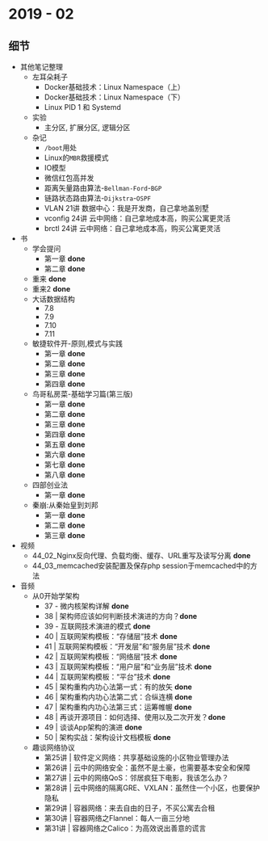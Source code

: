 # 2019 - 02

## 细节

* 其他笔记整理
	* 左耳朵耗子
		* Docker基础技术：Linux Namespace（上）
		* Docker基础技术：Linux Namespace（下）
		* Linux PID 1 和 Systemd
	* 实验
		* 主分区, 扩展分区, 逻辑分区
	* 杂记
		* `/boot`用处
		* Linux的`MBR`救援模式
		* IO模型
		* 微信红包高并发
		* 距离矢量路由算法-`Bellman-Ford`-`BGP`
		* 链路状态路由算法-`Dijkstra`-`OSPF`
		* VLAN 21讲 数据中心：我是开发商，自己拿地盖别墅
		* vconfig 24讲 云中网络：自己拿地成本高，购买公寓更灵活
		* brctl 24讲 云中网络：自己拿地成本高，购买公寓更灵活
* 书
	* 学会提问
		* 第一章 **done**
		* 第二章 **done**
	* 重来 **done**
	* 重来2 **done**
	* 大话数据结构
		* 7.8
		* 7.9
		* 7.10
		* 7.11
	* 敏捷软件开-原则,模式与实践
		* 第一章 **done**
		* 第二章 **done**
		* 第三章 **done**
		* 第四章 **done**
	* 鸟哥私房菜-基础学习篇(第三版)
		* 第一章 **done**
		* 第二章 **done**
		* 第三章 **done**
		* 第四章 **done**
		* 第五章 **done**
		* 第六章 **done**
		* 第七章 **done**
		* 第八章 **done**
	* 四部创业法
		* 第一章 **done**
	* 秦崩:从秦始皇到刘邦
		* 第一章 **done**
		* 第二章 **done**
		* 第三章 **done**
* 视频
	* 44_02_Nginx反向代理、负载均衡、缓存、URL重写及读写分离 **done**
	* 44_03_memcached安装配置及保存php session于memcached中的方法
* 音频
	* 从0开始学架构
		* 37 - 微内核架构详解 **done**
		* 38 | 架构师应该如何判断技术演进的方向？**done**
		* 39 - 互联网技术演进的模式 **done**
		* 40 | 互联网架构模板：“存储层”技术 **done**
		* 41 | 互联网架构模板：“开发层”和“服务层”技术 **done**
		* 42 | 互联网架构模板：“网络层”技术 **done**
		* 43 | 互联网架构模板：“用户层”和“业务层”技术 **done**
		* 44 | 互联网架构模板：“平台”技术 **done**
		* 45 | 架构重构内功心法第一式：有的放矢 **done**
		* 46 | 架构重构内功心法第二式：合纵连横 **done**
		* 47 | 架构重构内功心法第三式：运筹帷幄 **done**
		* 48 | 再谈开源项目：如何选择、使用以及二次开发？**done**
		* 49 | 谈谈App架构的演进 **done**
		* 50 | 架构实战：架构设计文档模板 **done**
	* 趣谈网络协议 
		* 第25讲 | 软件定义网络：共享基础设施的小区物业管理办法
		* 第26讲 | 云中的网络安全：虽然不是土豪，也需要基本安全和保障
		* 第27讲 | 云中的网络QoS：邻居疯狂下电影，我该怎么办？
		* 第28讲 | 云中网络的隔离GRE、VXLAN：虽然住一个小区，也要保护隐私
		* 第29讲 | 容器网络：来去自由的日子，不买公寓去合租
		* 第30讲 | 容器网络之Flannel：每人一亩三分地
		* 第31讲 | 容器网络之Calico：为高效说出善意的谎言